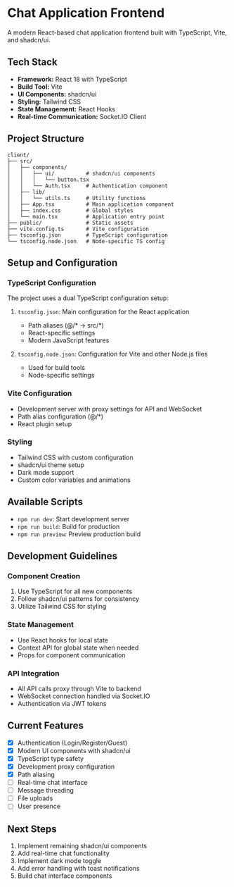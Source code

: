 # Chat Application Frontend

A modern React-based chat application frontend built with TypeScript, Vite, and shadcn/ui.

## Tech Stack

- **Framework:** React 18 with TypeScript
- **Build Tool:** Vite
- **UI Components:** shadcn/ui
- **Styling:** Tailwind CSS
- **State Management:** React Hooks
- **Real-time Communication:** Socket.IO Client

## Project Structure

```
client/
├── src/
│   ├── components/
│   │   ├── ui/          # shadcn/ui components
│   │   │   └── button.tsx
│   │   └── Auth.tsx     # Authentication component
│   ├── lib/
│   │   └── utils.ts     # Utility functions
│   ├── App.tsx          # Main application component
│   ├── index.css        # Global styles
│   └── main.tsx         # Application entry point
├── public/              # Static assets
├── vite.config.ts       # Vite configuration
├── tsconfig.json        # TypeScript configuration
└── tsconfig.node.json   # Node-specific TS config
```

## Setup and Configuration

### TypeScript Configuration

The project uses a dual TypeScript configuration setup:

1. `tsconfig.json`: Main configuration for the React application
   - Path aliases (@/* -> src/*)
   - React-specific settings
   - Modern JavaScript features

2. `tsconfig.node.json`: Configuration for Vite and other Node.js files
   - Used for build tools
   - Node-specific settings

### Vite Configuration

- Development server with proxy settings for API and WebSocket
- Path alias configuration (@/*)
- React plugin setup

### Styling

- Tailwind CSS with custom configuration
- shadcn/ui theme setup
- Dark mode support
- Custom color variables and animations

## Available Scripts

- `npm run dev`: Start development server
- `npm run build`: Build for production
- `npm run preview`: Preview production build

## Development Guidelines

### Component Creation

1. Use TypeScript for all new components
2. Follow shadcn/ui patterns for consistency
3. Utilize Tailwind CSS for styling

### State Management

- Use React hooks for local state
- Context API for global state when needed
- Props for component communication

### API Integration

- All API calls proxy through Vite to backend
- WebSocket connection handled via Socket.IO
- Authentication via JWT tokens

## Current Features

- [x] Authentication (Login/Register/Guest)
- [x] Modern UI components with shadcn/ui
- [x] TypeScript type safety
- [x] Development proxy configuration
- [x] Path aliasing
- [ ] Real-time chat interface
- [ ] Message threading
- [ ] File uploads
- [ ] User presence

## Next Steps

1. Implement remaining shadcn/ui components
2. Add real-time chat functionality
3. Implement dark mode toggle
4. Add error handling with toast notifications
5. Build chat interface components
